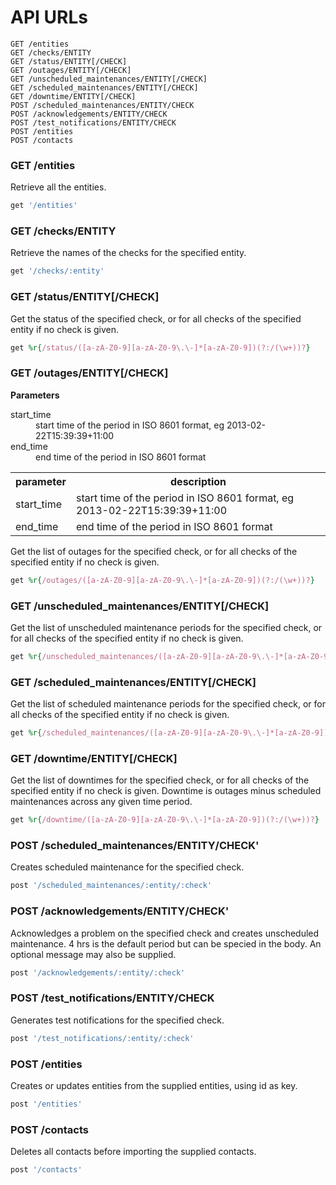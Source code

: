 
API URLs
========

```text
GET /entities
GET /checks/ENTITY
GET /status/ENTITY[/CHECK]
GET /outages/ENTITY[/CHECK]
GET /unscheduled_maintenances/ENTITY[/CHECK]
GET /scheduled_maintenances/ENTITY[/CHECK]
GET /downtime/ENTITY[/CHECK]
POST /scheduled_maintenances/ENTITY/CHECK
POST /acknowledgements/ENTITY/CHECK
POST /test_notifications/ENTITY/CHECK
POST /entities
POST /contacts
```

### GET /entities
Retrieve all the entities.
```ruby
get '/entities'
```

### GET /checks/ENTITY
Retrieve the names of the checks for the specified entity.
```ruby
get '/checks/:entity'
```

### GET /status/ENTITY[/CHECK]
Get the status of the specified check, or for all checks of the specified entity if no check is given.
```ruby
get %r{/status/([a-zA-Z0-9][a-zA-Z0-9\.\-]*[a-zA-Z0-9])(?:/(\w+))?}
```

### GET /outages/ENTITY[/CHECK]
**Parameters**
<dl>
<dt>start_time</dt>
<dd>start time of the period in ISO 8601 format, eg 2013-02-22T15:39:39+11:00</dd>
<dt>end_time</dt>
<dd>end time of the period in ISO 8601 format</dd>
</dl>
<table>
<tr> <th>parameter  </th> <th>description </th> </tr>
<tr> <td>start_time </td> <td>start time of the period in ISO 8601 format, eg 2013-02-22T15:39:39+11:00 </td> </tr>
<tr> <td>end_time   </td> <td>end time of the period in ISO 8601 format </td> </tr>
</table>

Get the list of outages for the specified check, or for all checks of the specified entity if no check is given.
```ruby
get %r{/outages/([a-zA-Z0-9][a-zA-Z0-9\.\-]*[a-zA-Z0-9])(?:/(\w+))?}
```

### GET /unscheduled_maintenances/ENTITY[/CHECK]
Get the list of unscheduled maintenance periods for the specified check, or for all checks of the specified entity if no check is given.
```ruby
get %r{/unscheduled_maintenances/([a-zA-Z0-9][a-zA-Z0-9\.\-]*[a-zA-Z0-9])(?:/(\w+))?}
```

### GET /scheduled_maintenances/ENTITY[/CHECK]
Get the list of scheduled maintenance periods for the specified check, or for all checks of the specified entity if no check is given.
```ruby
get %r{/scheduled_maintenances/([a-zA-Z0-9][a-zA-Z0-9\.\-]*[a-zA-Z0-9])(?:/(\w+))?}
```

### GET /downtime/ENTITY[/CHECK]
Get the list of downtimes for the specified check, or for all checks of the specified entity if no check is given. Downtime is outages minus scheduled maintenances across any given time period.
```ruby
get %r{/downtime/([a-zA-Z0-9][a-zA-Z0-9\.\-]*[a-zA-Z0-9])(?:/(\w+))?}
```

### POST /scheduled_maintenances/ENTITY/CHECK'
Creates scheduled maintenance for the specified check.
```ruby
post '/scheduled_maintenances/:entity/:check'
```

### POST /acknowledgements/ENTITY/CHECK'
Acknowledges a problem on the specified check and creates unscheduled maintenance. 4 hrs is the default period but can be specied in the body. An optional message may also be supplied.
```ruby
post '/acknowledgements/:entity/:check'
```

### POST /test_notifications/ENTITY/CHECK
Generates test notifications for the specified check.
```ruby
post '/test_notifications/:entity/:check'
```

### POST /entities
Creates or updates entities from the supplied entities, using id as key.
```ruby
post '/entities'
```

### POST /contacts
Deletes all contacts before importing the supplied contacts.
```ruby
post '/contacts'
```

